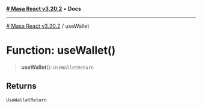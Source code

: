 [**# Masa React v3.20.2**](../README.md) • **Docs**

***

[# Masa React v3.20.2](../globals.md) / useWallet

# Function: useWallet()

> **useWallet**(): `UseWalletReturn`

## Returns

`UseWalletReturn`

